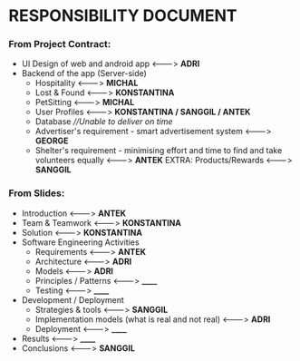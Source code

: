 # RESPONSIBILITY DOCUMENT

### From Project Contract:
- UI Design of web and android app <---> **ADRI**
- Backend of the app (Server-side)
  - Hospitality <---> **MICHAL**
  - Lost & Found <---> **KONSTANTINA**
  - PetSitting <---> **MICHAL**
  - User Profiles <---> **KONSTANTINA / SANGGIL / ANTEK**
  - Database _//Unable to deliver on time_
  - Advertiser's requirement - smart advertisement system <---> **GEORGE**
  - Shelter's requirement - minimising effort and time to find and take volunteers equally <---> **ANTEK**
  EXTRA: Products/Rewards <---> **SANGGIL**

### From Slides:
- Introduction <---> **ANTEK**
- Team & Teamwork <---> **KONSTANTINA**
- Solution <---> **KONSTANTINA**
- Software Engineering Activities
  - Requirements <---> **ANTEK**
  - Architecture <---> **ADRI**
  - Models <---> **ADRI**
  - Principles / Patterns  <---> **____**
  - Testing <---> **____**
- Development / Deployment
  - Strategies & tools <---> **SANGGIL**
  - Implementation models (what is real and not real) <---> **ADRI**
  - Deployment <---> **____**
- Results <---> **____**
- Conclusions <---> **SANGGIL**
